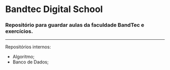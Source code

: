 # Bandtec Digital School
### Repositório para guardar aulas da faculdade BandTec e exercícios.
---
Repositórios internos:
- Algoritmo;
- Banco de Dados;

